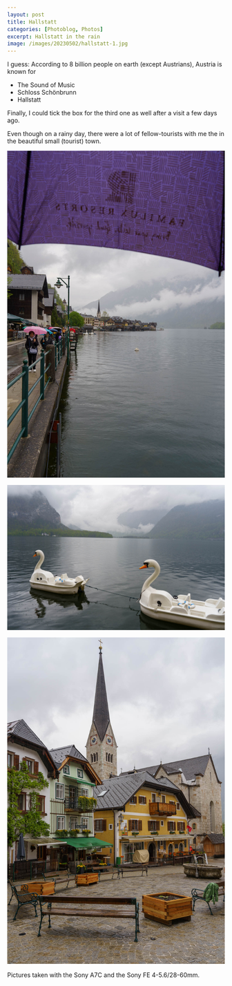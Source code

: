 ```yaml
---
layout: post
title: Hallstatt
categories: [Photoblog, Photos]
excerpt: Hallstatt in the rain
image: /images/20230502/hallstatt-1.jpg
---
```


I guess: According to 8 billion people on earth (except Austrians), Austria is known for

- The Sound of Music
- Schloss Schönbrunn
- Hallstatt

Finally, I could tick the box for the third one as well after a visit a few days ago.

Even though on a rainy day, there were a lot of fellow-tourists with me the in the beautiful small (tourist) town. 


![Hallstatt](../images/20230502/hallstatt-1.jpg)

![Hallstatt](../images/20230502/hallstatt-2.jpg)

![Hallstatt](../images/20230502/hallstatt-3.jpg)

Pictures taken with the Sony A7C and the Sony FE 4-5.6/28-60mm.
